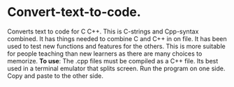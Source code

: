 # Convert-text-to-code.
Converts text to code for C C++.
This is C-strings and Cpp-syntax combined.
It has things needed to combine C and C++ in on file.
It has been used to test new functions and features for the others.
This is more suitable for people teaching than new learners as there are many choices
to memorize.
**To use**:
The .cpp files must be compiled as a C++ file.
Its best used in a terminal emulator that splits screen.
Run the program on one side. Copy and paste to the other side.

